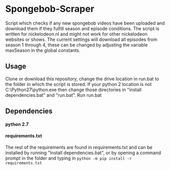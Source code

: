 # Spongebob-Scraper
Script which checks if any new spongebob videos have been uploaded and download them if they fulfill season and episode conditions. 
The script is written for nickelodeon.nl and might not work for other nickelodeon websites or shows. 
The current settings will download all episodes from season 1 through 4, these can be changed by adjusting the variable maxSeason in the global constants. 

## Usage 
Clone or download this repository, change the drive location in run.bat to the folder in which the script is stored.
If your python 2 location is not C:\Python27\python.exe then change those directories in "install dependencies.bat" and "run.bat".
Run run.bat

## Dependencies 
#### python 2.7
#### requirements.txt
The rest of the requirements are found in requirements.txt and can be installed by running "Install dependencies.bat", or by opening a command prompt in the folder and typing in ```python -m pip install -r requirements.txt```
